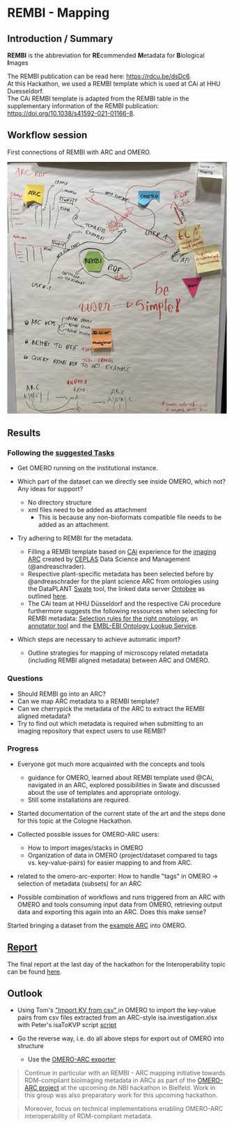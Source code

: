 # REMBI - Mapping

## Introduction / Summary

**REMBI** is the abbreviation for **RE**commended **M**etadata for **B**iological **I**mages

The REMBI publication can be read here: https://rdcu.be/dsDc6.  
At this Hackathon, we used a REMBI template which is used at CAi at HHU Duesseldorf.  
The CAi REMBI template is adapted from the REMBI table in the supplementary information of the REMBI publication: https://doi.org/10.1038/s41592-021-01166-8.


## Workflow session
First connections of REMBI with ARC and OMERO.

<!---The workflow session could be explained here and how the drawings at the boards evolved.\--->

<!---could be converted to a digital version, use ARC/ISA-specific terms (study, assay, source first, sample last)\--->

![REMBI_image](./images/REMBI_Mapping.jpeg)

## Results

### Following the [**suggested Tasks**](../Cologne_Hackathon_Tasks.md)  

- Get OMERO running on the institutional instance.

- Which part of the dataset can we directly see inside OMERO, which not? Any ideas for support? 
  - No directory structure
  - xml files need to be added as attachment
    - This is because any non-bioformats compatible file needs to be added as an attachment.

- Try adhering to REMBI for the metadata.
  - Filling a REMBI template based on [CAi](https://www.cai.hhu.de/) experience for the [imaging ARC](https://git.nfdi4plants.org/natural-variation-and-evolution/microscopy_collection/map-by-seq_clsm-stacks) created by [CEPLAS](https://www.ceplas.eu) Data Science and Management (@andreaschrader).  
  - Respective plant-specific metadata has been selected before by @andreaschrader for the plant science ARC from ontologies using the DataPLANT [Swate](https://github.com/nfdi4plants/Swate) tool, the linked data server [Ontobee](https://ontobee.org/) as outlined [here](https://doi.org/10.3389/fpls.2023.1279694).  
  - The CAi team at HHU Düsseldorf and the respective CAi procedure furthermore suggests the following ressources when selecting for REMBI metadata: [Selection rules for the right onotology](https://doi.org/10.1371/journal.pcbi.1004743), an [annotator tool](https://bioportal.bioontology.org/annotator) and the [EMBL-EBI Ontology Lookup Service](https://www.ebi.ac.uk/ols4/index).

- Which steps are necessary to achieve automatic import?
  - Outline strategies for mapping of microscopy related metadata (including REMBI aligned metadata) between ARC and OMERO.

### **Questions**  
  
- Should REMBI go into an ARC?
- Can we map ARC metadata to a REMBI template?
- Can we cherrypick the metadata of the ARC to extract the REMBI aligned metadata?
- Try to find out which metadata is required when submitting to an imaging repository that expect users to use REMBI?

### Progress

- Everyone got much more acquainted with the concepts and tools
  - guidance for OMERO, learned about REMBI template used @CAi, navigated in an ARC, explored possibilities in Swate and discussed about the use of templates and appropriate ontology.  
  - Still some installations are required.

- Started documentation of the current state of the art and the steps done for this topic at the Cologne Hackathon.
- Collected possible issues for OMERO-ARC users:
  - How to import images/stacks in OMERO
  - Organization of data in OMERO (project/dataset compared to tags vs. key-value-pairs) for easier mapping to and from ARC.
- related to the omero-arc-exporter: How to handle "tags" in OMERO -> selection of metadata (subsets) for an ARC
- Possible combination of workflows and runs triggered from an ARC with OMERO and tools consuming input data from OMERO, retrieving output data and exporting this again into an ARC. Does this make sense?

Started bringing a dataset from the [example ARC](https://git.nfdi4plants.org/natural-variation-and-evolution/microscopy_collection/map-by-seq_clsm-stacks) into OMERO. 

## [Report](./Report/)

The final report at the last day of the hackathon for the Interoperability topic can be found [here](./Report/FinalReport_REMBI_Mapping.pdf).

## Outlook

- Using Tom's ["Import KV from csv" ](https://github.com/German-BioImaging/omero-scripts/blob/xtnd_support_kvpairs/omero/annotation_scripts/) in OMERO to import the key-value pairs from csv files extracted from an ARC-style isa.investigation.xlsx with Peter's isaToKVP script [script](https://github.com/cecad-imaging/omero-arc-testdata/blob/main/scripts/isaToKVP.py)  
  
- Go the reverse way, i.e. do all above steps for export out of OMERO into structure
  - Use the [OMERO-ARC exporter](https://github.com/cmohl2013/omero-cli-transfer/tree/arc)

> Continue in particular with an REMBI - ARC mapping initiative towards RDM-compliant bioimaging metadata in ARCs as part of the [OMERO-ARC project](https://www.denbi.de/de-nbi-events-archive/1614-towards-omero-and-arc-interoperability-for-rdm-compliant-bio-image-data) at the upcoming de.NBI hackathon in Bielfeld.
> Work in this group was also preparatory work for this upcoming hackathon.  

> Moreover, focus on technical implementations enabling OMERO-ARC interoperability of RDM-compliant metadata.